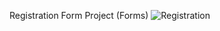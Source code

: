 Registration Form Project (Forms)
![Registration](https://user-images.githubusercontent.com/104898230/211328743-5c138e3a-3f43-4f97-8c9c-b278c7a4e839.png)
